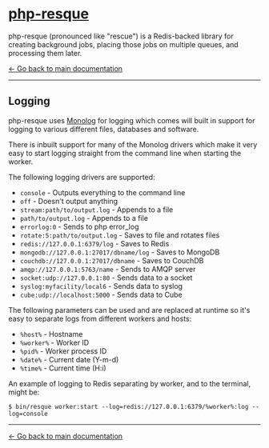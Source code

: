 [php-resque](https://github.com/mjphaynes/php-resque)
===========================================

php-resque (pronounced like "rescue") is a Redis-backed library for creating 
background jobs, placing those jobs on multiple queues, and processing them later.

[← Go back to main documentation](https://github.com/mjphaynes/php-resque)

---

## Logging ##

php-resque uses [Monolog](https://github.com/Seldaek/monolog) for logging which comes will built in support
for logging to various different files, databases and software.

There is inbuilt support for many of the Monolog drivers which make it very easy to start logging straight
from the command line when starting the worker. 

The following logging drivers are supported:

* `console`                              - Outputs everything to the command line
* `off`                                  - Doesn't output anything
* `stream:path/to/output.log`            - Appends to a file
* `path/to/output.log`                   - Appends to a file
* `errorlog:0`                           - Sends to php error_log
* `rotate:5:path/to/output.log`          - Saves to file and rotates files
* `redis://127.0.0.1:6379/log`           - Saves to Redis
* `mongodb://127.0.0.1:27017/dbname/log` - Saves to MongoDB
* `couchdb://127.0.0.1:27017/dbname`     - Saves to CouchDB
* `amqp://127.0.0.1:5763/name`           - Sends to AMQP server
* `socket:udp://127.0.0.1:80`            - Sends data to a socket
* `syslog:myfacility/local6`             - Sends data to syslog
* `cube:udp://localhost:5000`            - Sends data to Cube

The following parameters can be used and are replaced at runtime so it's easy to separate logs from
different workers and hosts:

* `%host%`   - Hostname
* `%worker%` - Worker ID
* `%pid%`    - Worker process ID
* `%date%`   - Current date (Y-m-d)
* `%time%`   - Current time (H:i)

An example of logging to Redis separating by worker, and to the terminal, might be:

```
$ bin/resque worker:start --log=redis://127.0.0.1:6379/%worker%:log --log=console
```


---

[← Go back to main documentation](https://github.com/mjphaynes/php-resque)
